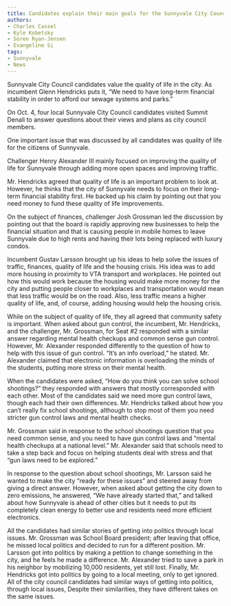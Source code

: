 ```yaml
---
title: Candidates explain their main goals for the Sunnyvale City Council
authors:
- Charles Cassel
- Kyle Kobetsky
- Soren Ryan-Jensen
- Evangeline Si
tags:
- Sunnyvale
- News
---
```


Sunnyvale City Council candidates value the quality of life in the city. As incumbent Glenn Hendricks puts it, “We need to have long-term financial stability in order to afford our sewage systems and parks.”

On Oct. 4, four local Sunnyvale City Council candidates visited Summit Denali to answer questions about their views and plans as city council members.

One important issue that was discussed by all candidates was quality of life for the citizens of Sunnyvale.

Challenger Henry Alexander III mainly focused on improving the quality of life for Sunnyvale through adding more open spaces and improving traffic.

Mr. Hendricks agreed that quality of life is an important problem to look at. However, he thinks that the city of Sunnyvale needs to focus on their long-term financial stability first. He backed up his claim by pointing out that you need money to fund these quality of life improvements.

On the subject of finances, challenger Josh Grossman led the discussion by pointing out that the board is rapidly approving new businesses to help the financial situation and that is causing people in mobile homes to leave Sunnyvale due to high rents and having their lots being replaced with luxury condos.

Incumbent Gustav Larsson brought up his ideas to help solve the issues of traffic, finances, quality of life and the housing crisis. His idea was to add more housing in proximity to VTA transport and workplaces. He pointed out how this would work because the housing would make more money for the city and putting people closer to workplaces and transportation would mean that less traffic would be on the road. Also, less traffic means a higher quality of life, and, of course, adding housing would help the housing crisis.

While on the subject of quality of life, they all agreed that community safety is important. When asked about gun control, the incumbent, Mr. Hendricks, and the challenger, Mr.  Grossman, for Seat #2 responded with a similar answer regarding mental health checkups and common sense gun control. However, Mr. Alexander responded differently to the question of how to help with this issue of gun control. “It’s an info overload,” he stated. Mr. Alexander claimed that electronic information is overloading the minds of the students, putting more stress on their mental health.

When the candidates were asked, “How do you think you can solve school shootings?” they responded with answers that mostly corresponded with each other. Most of the candidates said we need more gun control laws, though each had their own differences. Mr. Hendricks talked about how you can’t really fix school shootings, although to stop most of them you need stricter gun control laws and mental health checks.

Mr. Grossman said in response to the school shootings question that you need common sense, and you need to have gun control laws and “mental health checkups at a national level.” Mr. Alexander said that schools need to take a step back and focus on helping students deal with stress and that “gun laws need to be explored.”

In response to the question about school shootings, Mr. Larsson said he wanted to make the city “ready for these issues” and steered away from giving a direct answer. However, when asked about getting the city down to zero emissions, he answered, “We have already started that,” and talked about how Sunnyvale is ahead of other cities but it needs to put its completely clean energy to better use and residents need more efficient electronics.

All the candidates had similar stories of getting into politics through local issues. Mr. Grossman was School Board president; after leaving that office, he missed local politics and decided to run for a different position. Mr. Larsson got into politics by making a petition to change something in the city, and he feels he made a difference. Mr. Alexander tried to save a park in his neighbor by mobilizing 10,000 residents, yet still lost. Finally, Mr. Hendricks got into politics by going to a local meeting, only to get ignored. All of the city council candidates had similar ways of getting into politics, through local issues, Despite their similarities, they have different takes on the same issues.